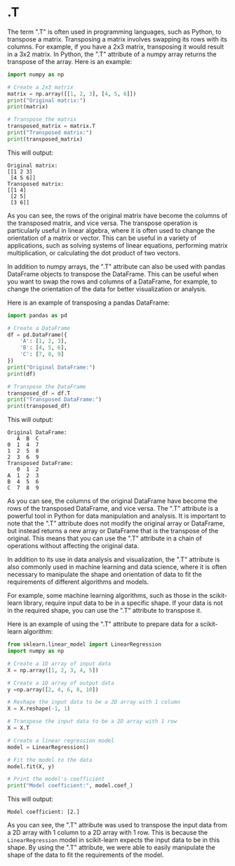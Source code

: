 # .T

The term ".T" is often used in programming languages, such as Python, to transpose a matrix. Transposing a matrix involves swapping its rows with its columns. For example, if you have a 2x3 matrix, transposing it would result in a 3x2 matrix. In Python, the ".T" attribute of a numpy array returns the transpose of the array. Here is an example:

```python
import numpy as np

# Create a 2x3 matrix
matrix = np.array([[1, 2, 3], [4, 5, 6]])
print("Original matrix:")
print(matrix)

# Transpose the matrix
transposed_matrix = matrix.T
print("Transposed matrix:")
print(transposed_matrix)
```

This will output:

```
Original matrix:
[[1 2 3]
 [4 5 6]]
Transposed matrix:
[[1 4]
 [2 5]
 [3 6]]
```

As you can see, the rows of the original matrix have become the columns of the transposed matrix, and vice versa. The transpose operation is particularly useful in linear algebra, where it is often used to change the orientation of a matrix or vector. This can be useful in a variety of applications, such as solving systems of linear equations, performing matrix multiplication, or calculating the dot product of two vectors.

In addition to numpy arrays, the ".T" attribute can also be used with pandas DataFrame objects to transpose the DataFrame. This can be useful when you want to swap the rows and columns of a DataFrame, for example, to change the orientation of the data for better visualization or analysis.

Here is an example of transposing a pandas DataFrame:

```python
import pandas as pd

# Create a DataFrame
df = pd.DataFrame({
    'A': [1, 2, 3],
    'B': [4, 5, 6],
    'C': [7, 8, 9]
})
print("Original DataFrame:")
print(df)

# Transpose the DataFrame
transposed_df = df.T
print("Transposed DataFrame:")
print(transposed_df)
```

This will output:

```
Original DataFrame:
   A  B  C
0  1  4  7
1  2  5  8
2  3  6  9
Transposed DataFrame:
   0  1  2
A  1  2  3
B  4  5  6
C  7  8  9
```

As you can see, the columns of the original DataFrame have become the rows of the transposed DataFrame, and vice versa. The ".T" attribute is a powerful tool in Python for data manipulation and analysis. It is important to note that the ".T" attribute does not modify the original array or DataFrame, but instead returns a new array or DataFrame that is the transpose of the original. This means that you can use the ".T" attribute in a chain of operations without affecting the original data.

In addition to its use in data analysis and visualization, the ".T" attribute is also commonly used in machine learning and data science, where it is often necessary to manipulate the shape and orientation of data to fit the requirements of different algorithms and models.

For example, some machine learning algorithms, such as those in the scikit-learn library, require input data to be in a specific shape. If your data is not in the required shape, you can use the ".T" attribute to transpose it.

Here is an example of using the ".T" attribute to prepare data for a scikit-learn algorithm:

```python
from sklearn.linear_model import LinearRegression
import numpy as np

# Create a 1D array of input data
X = np.array([1, 2, 3, 4, 5])

# Create a 1D array of output data
y =np.array([2, 4, 6, 8, 10])

# Reshape the input data to be a 2D array with 1 column
X = X.reshape(-1, 1)

# Transpose the input data to be a 2D array with 1 row
X = X.T

# Create a linear regression model
model = LinearRegression()

# Fit the model to the data
model.fit(X, y)

# Print the model's coefficient
print("Model coefficient:", model.coef_)
```

This will output:

```
Model coefficient: [2.]
```

As you can see, the ".T" attribute was used to transpose the input data from a 2D array with 1 column to a 2D array with 1 row. This is because the `LinearRegression` model in scikit-learn expects the input data to be in this shape. By using the ".T" attribute, we were able to easily manipulate the shape of the data to fit the requirements of the model. 